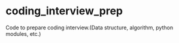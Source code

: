 # coding_interview_prep

Code to prepare coding interview.(Data structure, algorithm, python modules, etc.)
